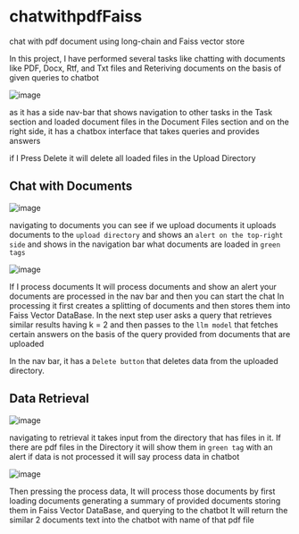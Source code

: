 # chatwithpdfFaiss
chat with pdf document using long-chain and Faiss vector store

In this project, I have performed several tasks like chatting with documents like PDF, Docx, Rtf, and Txt files and Reteriving documents on the basis of given queries to chatbot

![image](https://github.com/usmanali414/chatwithpdfFaiss/assets/102586850/6d870e84-b6d7-44a1-8c17-6b06e9a80488)

as it has a side nav-bar that shows navigation to other tasks in the Task section and loaded document files in the Document Files section
and on the right side, it has a chatbox interface that takes queries and provides answers

if I Press Delete it will delete all loaded files in the Upload Directory

## Chat with Documents
![image](https://github.com/usmanali414/chatwithpdfFaiss/assets/102586850/2a1a560b-f223-4bd9-b03f-23f12618ccbb)

navigating to documents you can see if we upload documents it uploads documents to the `upload directory` and shows an `alert on the top-right side` and shows in the navigation bar what documents are loaded in `green tags`

![image](https://github.com/usmanali414/chatwithpdfFaiss/assets/102586850/dbe8fa2f-8d0b-4aae-8c2e-900c056ee48d)


If I process documents It will process documents and show an alert your documents are processed in the nav bar and then you can start the chat
In processing it first creates a splitting of documents and then stores them into Faiss Vector DataBase. In the next step user asks a query that retrieves similar results having k = 2 and then passes to the `llm model` that fetches certain answers on the basis of the query provided from documents that are uploaded

In the nav bar, it has a `Delete button` that deletes data from the uploaded directory.

## Data Retrieval 

![image](https://github.com/usmanali414/chatwithpdfFaiss/assets/102586850/cbd66afe-6005-468f-9f9b-40675cc1f0eb)

navigating to retrieval it takes input from the directory that has files in it. If there are pdf files in the Directory it will show them in  `green tag` with an alert if data is not processed it will say process data in chatbot

![image](https://github.com/usmanali414/chatwithpdfFaiss/assets/102586850/40d5f193-74d9-4d0a-911c-a0fd383c2e8c)

Then pressing the process data, It will process those documents by first loading documents generating a summary of provided documents storing them in Faiss Vector DataBase, and querying to the chatbot It will return the similar  2 documents text into the chatbot with name of that pdf file




